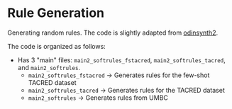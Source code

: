 # Rule Generation
Generating random rules.
The code is slightly adapted from [odinsynth2](https://github.com/marcovzla/odinsynth2).

The code is organized as follows:
- Has 3 "main" files: `main2_softrules_fstacred`, `main2_softrules_tacred`, and `main2_softrules`.
    - `main2_softrules_fstacred` -> Generates rules for the few-shot TACRED dataset
    - `main2_softrules_tacred` -> Generates rules for the TACRED dataset
    - `main2_softrules` -> Generates rules from UMBC
